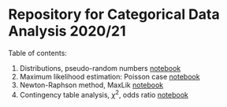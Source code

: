 # Repository for Categorical Data Analysis 2020/21


Table of contents:

1. Distributions, pseudo-random numbers [notebook](notebooks/cda_2021_03_09_lecture.ipynb)
2. Maximum likelihood estimation: Poisson case [notebook](notebooks/cda_2021_03_16_lecture.ipynb)
3. Newton-Raphson method, MaxLik [notebook](notebooks/cda_2021_03_23_lecture.ipynb)
4. Contingency table analysis, $\chi^2$, odds ratio [notebook](notebooks/cda_2021_03_30_lecture.ipynb)
